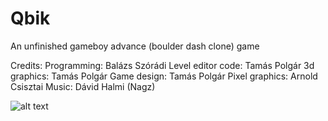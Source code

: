 # Qbik
An unfinished gameboy advance (boulder dash clone) game

Credits:
Programming:        Balázs Szórádi
Level editor code:  Tamás Polgár
3d graphics:        Tamás Polgár
Game design:        Tamás Polgár
Pixel graphics:     Arnold Csisztai
Music:              Dávid Halmi (Nagz)

![alt text](http://url/to/img.png)
